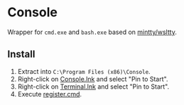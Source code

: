 # Console
Wrapper for `cmd.exe` and `bash.exe` based on [mintty/wsltty](https://github.com/mintty/wsltty).

## Install
1. Extract into `C:\Program Files (x86)\Console`.
2. Right-click on [Console.lnk](Console.lnk) and select "Pin to Start".
3. Right-click on [Terminal.lnk](Terminal.lnk) and select "Pin to Start".
4. Execute [register.cmd](register.cmd).
